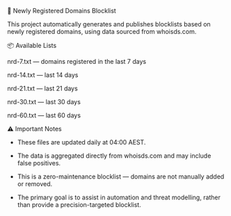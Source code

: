 🧾 Newly Registered Domains Blocklist

This project automatically generates and publishes blocklists based on newly registered domains, using data sourced from whoisds.com.


📦 Available Lists

nrd-7.txt — domains registered in the last 7 days

nrd-14.txt — last 14 days

nrd-21.txt — last 21 days

nrd-30.txt — last 30 days

nrd-60.txt — last 60 days



⚠️ Important Notes

* These files are updated daily at 04:00 AEST.

* The data is aggregated directly from whoisds.com and may include false positives.

* This is a zero-maintenance blocklist — domains are not manually added or removed.

* The primary goal is to assist in automation and threat modelling, rather than provide a precision-targeted blocklist.
